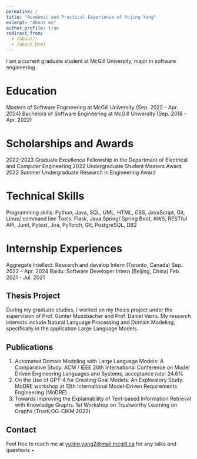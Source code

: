 ```yaml
---
permalink: /
title: "Academic and Practical Experience of Yujing Yang"
excerpt: "About me"
author_profile: true
redirect_from: 
  - /about/
  - /about.html
---
```


I am a current graduate student at McGill University, major in software engineering. 

Education
======
Masters of Software Engineering at McGill University (Sep. 2022 - Apr. 2024)
Bachelors of Software Engineering at McGill University (Sep. 2018 - Apr. 2022)

Scholarships and Awards
======
2022-2023 Graduate Excellence Fellowship in the Department of Electrical and Computer Engineering
2022 Undergraduate Student Masters Award
2022 Summer Undergraduate Research in Engineering Award


Technical Skills
=====
Programming skills: Python, Java, SQL, UML, HTML, CSS, JavaScript, Git, Linux/ command line
Tools: Flask, Java Spring/ Spring Boot, AWS, RESTful API, Junit, Pytest, Jira, PyTorch, Git, PostgreSQL, DB2


Internship Experiences
======
Aggregate Intellect: Research and develop Intern (Toronto, Canada) Sep. 2022 – Apr. 2024
Baidu: Software Developer Intern (Beijing, China) Feb. 2021 - Jul. 2021


Thesis Project
------
During my graduate studies, I worked on my thesis project under the supervision of Prof. Gunter Mussbacher and Prof. Daniel Varro. My research interests include Natural Language Processing and Domain Modeling, specifically in the application Large Language Models.


Publications
------
1. Automated Domain Modeling with Large Language Models: A Comparative Study. ACM / IEEE 26th International Conference on Model Driven Engineering Languages and Systems, acceptance rate: 24.6%
2. On the Use of GPT-4 for Creating Goal Models: An Exploratory Study. MoDRE workshop at 13th International Model-Driven Requirements Engineering (MoDRE)
3. Towards Improving the Explainability of Text-based Information Retrieval with Knowledge Graphs. 1st Workshop on Trustworthy Learning on Graphs (TrustLOG-CIKM 2022)


Contact
------
Feel free to reach me at yujing.yang2@mail.mcgill.ca for any talks and questions ~
